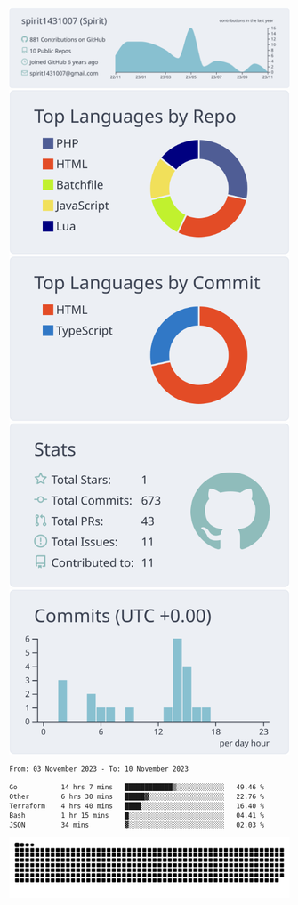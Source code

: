 [![](https://raw.githubusercontent.com/spirit1431007/spirit1431007/master/profile-summary-card-output/nord_bright/0-profile-details.svg)](https://git.io/spiritx)
[![](https://raw.githubusercontent.com/spirit1431007/spirit1431007/master/profile-summary-card-output/nord_bright/1-repos-per-language.svg)](https://git.io/spiritx) [![](https://raw.githubusercontent.com/spirit1431007/spirit1431007/master/profile-summary-card-output/nord_bright/2-most-commit-language.svg)](https://git.io/spiritx)
[![](https://raw.githubusercontent.com/spirit1431007/spirit1431007/master/profile-summary-card-output/nord_bright/3-stats.svg)](https://git.io/spiritx) [![](https://raw.githubusercontent.com/spirit1431007/spirit1431007/master/profile-summary-card-output/nord_bright/4-productive-time.svg)](https://git.io/spiritx)

<!--START_SECTION:waka-->

```txt
From: 03 November 2023 - To: 10 November 2023

Go           14 hrs 7 mins   ████████████▒░░░░░░░░░░░░   49.46 %
Other        6 hrs 30 mins   █████▓░░░░░░░░░░░░░░░░░░░   22.76 %
Terraform    4 hrs 40 mins   ████░░░░░░░░░░░░░░░░░░░░░   16.40 %
Bash         1 hr 15 mins    █░░░░░░░░░░░░░░░░░░░░░░░░   04.41 %
JSON         34 mins         ▓░░░░░░░░░░░░░░░░░░░░░░░░   02.03 %
```

<!--END_SECTION:waka-->

![contribution](https://github.com/spirit1431007/spirit1431007/blob/output/github-contribution-grid-snake.svg)
